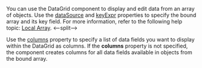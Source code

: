 You can use the DataGrid component to display and edit data from an array of objects. Use the [dataSource](/Documentation/ApiReference/UI_Components/dxDataGrid/Configuration/#dataSource) and [keyExpr](/Documentation/ApiReference/UI_Components/dxDataGrid/Configuration/#keyExpr) properties to specify the bound array and its key field. For more information, refer to the following help topic: [Local Array](/Documentation/Guide/Data_Binding/Specify_a_Data_Source/Local_Array/).
<--split-->

Use the [columns](/Documentation/ApiReference/UI_Components/dxDataGrid/Configuration/columns/) property to specify a list of data fields you want to display within the DataGrid as columns. If the **columns** property is not specified, the component creates columns for all data fields available in objects from the bound array.